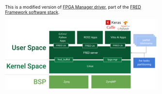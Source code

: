 
This is a modified version of [FPGA Manager driver](https://www.kernel.org/doc/html/latest/driver-api/fpga/fpga-mgr.html), part of the [FRED Framework software stack]((https://fred-framework-docs.readthedocs.io/en/latest/index.html)). 

[![](https://github.com/fred-framework/fred-docs/raw/main/docs/images/fred-sw-stack.png)](https://fred-framework-docs.readthedocs.io/en/latest/index.html)


